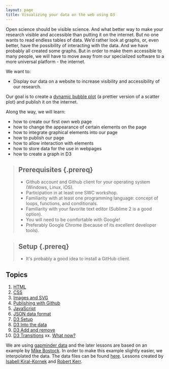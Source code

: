 ```yaml
---
layout: page
title: Visualizing your data on the web using D3
---
```


Open science should be visible science. And what better
way to make your research visible and accessible than putting it on the 
internet. But no one wants to read endless tables of data. We’d rather
look at graphs, or, even better, have the possibility of interacting with the data.
And we have probably all created some graphs. But in order to make them 
accessible to many people, we will have to move away from our specialized
software to a more universal platform - the internet. 

We want to:

* Display our data on a website to increase visibility and accessibility of our research.

Our goal is to create a [dynamic bubble plot](http://bost.ocks.org/mike/nations/) (a prettier version of a scatter plot) and publish it on the internet.

Along the way, we will learn:

* how to create our first own web page
* how to change the appearance of certain elements on the page
* how to integrate graphical elements into our page
* how to publish our page 
* how to allow interaction with elements
* how to store data for the use in webpages
* how to create a graph in D3

> ## Prerequisites {.prereq}
>
> * Github account and Github client for your operating system (Windows, Linux, iOS).
> * Participation in at least one SWC workshop.
> * Familiarity with at least one programming language: concept of loops, functions, and conditionals.
> * Familiarity with your favorite text editor (Sublime 2 is a good option).
> * You will need to be comfortable with Google! 
> * Preferably Google Chrome (because of its excellent developer tools).

> ## Setup {.prereq}
>
> * It's probably a good idea to install a GitHub client.



## Topics

1.  [HTML](01-html.html)
2.  [CSS](02-css.html)
3.  [Images and SVG](03-images-and-svg.html) 
4. 	[Publishing with Github](04-publishing-with-github.html)
5. 	[JavaScript](05-javascript.html)
6.	[JSON data format](06-json.html)
7.	[D3 Setup](07-d3setup.html)
8.	[D3 Into the data](08-d3enter.html)
9.	[D3 Add and remove](09-d3exit.html)
10. [D3 Transitions](10-d3update.html)
xx. [What now?](xx-d3future.html)

We are using [gapminder data](http://gapminder.org) and the later lessons are based on an example by [Mike Bostock](http://bost.ocks.org/mike/nations/). In order to make this example slightly easier, we interpolated the data. The data files can be found [here](https://github.com/IsaKiko/D3-visualising-data/blob/gh-pages/resources/nations.json).
Lessons created by [Isabell Kiral-Kornek](https://github.com/isakiko) and [Robert Kerr](https://github.com/robrkerr).
